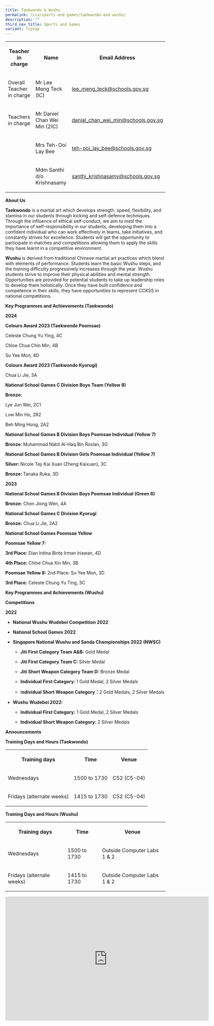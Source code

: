 ```yaml
---
title: Taekwondo & Wushu
permalink: /cca/sports-and-games/taekwondo-and-wushu/
description: ""
third_nav_title: Sports and Games
variant: tiptap
---
```

<table style="minWidth: 75px">
<colgroup>
<col>
<col>
<col>
</colgroup>
<tbody>
<tr>
<th rowspan="1" colspan="1">
<p>Teacher in charge</p>
</th>
<th rowspan="1" colspan="1">
<p>Name</p>
</th>
<th rowspan="1" colspan="1">
<p>Email Address</p>
</th>
</tr>
<tr>
<td rowspan="1" colspan="1">
<p>Overall Teacher in charge</p>
</td>
<td rowspan="1" colspan="1">
<p>Mr Lee Meng Teck (IC)</p>
</td>
<td rowspan="1" colspan="1">
<p><a href="mailto:lee_meng_teck@schools.gov.sg" rel="noopener noreferrer nofollow" target="_blank">lee_meng_teck@schools.gov.sg</a>
</p>
</td>
</tr>
<tr>
<td rowspan="1" colspan="1">
<p>Teachers in charge</p>
</td>
<td rowspan="1" colspan="1">
<p>Mr Daniel Chan Wei Min (2IC)</p>
</td>
<td rowspan="1" colspan="1">
<p><a href="mailto:danial_chan_wei_min@schools.gov.sg" rel="noopener nofollow" target="_blank">danial_chan_wei_min@schools.gov.sg</a>
</p>
</td>
</tr>
<tr>
<td rowspan="1" colspan="1">
<p></p>
</td>
<td rowspan="1" colspan="1">
<p>Mrs Teh-Ooi Lay Bee</p>
</td>
<td rowspan="1" colspan="1">
<p><a href="mailto:teh-ooi_lay_bee@schools.gov.sg" rel="noopener noreferrer nofollow" target="_blank">teh-ooi_lay_bee@schools.gov.sg</a>
</p>
</td>
</tr>
<tr>
<td rowspan="1" colspan="1">
<p></p>
</td>
<td rowspan="1" colspan="1">
<p>Mdm Santhi d/o Krishnasamy</p>
</td>
<td rowspan="1" colspan="1">
<p><a href="mailto:santhi_krishnasamy@schools.gov.sg" rel="noopener noreferrer nofollow" target="_blank">santhi_krishnasamy@schools.gov.sg</a>
</p>
</td>
</tr>
</tbody>
</table>
<p><strong>About Us</strong>
</p>
<p><strong>Taekwondo</strong> is a martial art which develops strength, speed,
flexibility, and stamina in our students through kicking and self-defence
techniques. Through the influence of ethical self-conduct, we aim to instil
the importance of self-responsibility in our students, developing them
into a confident individual who can work effectively in teams, take initiatives,
and constantly strives for excellence. Students will get the opportunity
to participate in matches and competitions allowing them to apply the skills
they have learnt in a competitive environment.</p>
<p><strong>Wushu</strong> is derived from traditional Chinese martial art
practices which blend with elements of performance. Students learn the
basic Wushu steps, and the training difficulty progressively increases
through the year. Wushu students strive to improve their physical abilities
and mental strength. Opportunities are provided for potential students
to take up leadership roles to develop them holistically. Once they have
built confidence and competence in their skills, they have opportunities
to represent CCKSS in national competitions.</p>
<p><strong>Key Programmes and Achievements (Taekwondo)</strong>
</p>
<p><strong>2024</strong>
</p>
<p><strong>Colours Award 2023 (Taekwondo Poomsae)</strong>
</p>
<p>Celeste Chung Yu Ying, 4C</p>
<p>Chloe Chua Chin Min, 4B</p>
<p>Su Yee Mon, 4D</p>
<p><strong>Colours Award 2023 (Taekwondo Kyorugi)</strong>
</p>
<p>Chua Li Jie, 3A</p>
<p><strong>National School Games C Division Boys Team (Yellow 8)</strong>
</p>
<p><strong>Bronze:</strong>
</p>
<p>Lye Jun Wei, 2C1</p>
<p>Low Min Ho, 2R2</p>
<p>Beh Ming Hong, 2A2</p>
<p><strong>National School Games B Division Boys Poomsae Individual (Yellow 7)</strong>
</p>
<p><strong>Bronze: </strong>Muhammad Nabil Al-Haq Bin Roslan, 3G</p>
<p><strong>National School Games B Division Girls Poomsae Individual (Yellow 7)</strong>
</p>
<p><strong>Silver: </strong>Nicole Tay Kai Xuan (Zheng Kaixuan), 3C</p>
<p><strong>Bronze: </strong>Tanaka Ruka, 3D</p>
<p><strong>2023</strong>
</p>
<p><strong>National School Games B Division Boys Poomsae Individual (Green 6)</strong>
</p>
<p><strong>Bronze:</strong> Chen Jiong Wen, 4A</p>
<p><strong>National School Games C Division Kyorugi</strong>
</p>
<p><strong>Bronze:</strong> Chua Li Jie, 2A2</p>
<p><strong>National School Games Poomsae Yellow</strong>
</p>
<p><strong>Poomsae Yellow 7:</strong>
</p>
<p><strong>3rd Place:</strong> Dian Irdina Binte Irman Iriawan, 4D</p>
<p><strong>4th Place:</strong> Chloe Chua Xin Min, 3B</p>
<p><strong>Poomsae Yellow 8:</strong> 2nd Place: Su Yee Mon, 3D</p>
<p><strong>3rd Place:</strong> Celeste Chung Yu Ting, 3C</p>
<p><strong>Key Programmes and Achievements (Wushu)</strong>
</p>
<p><strong>Competitions</strong>
</p>
<p><strong>2022</strong>
</p>
<ul data-tight="true" class="tight">
<li>
<p><strong>National Wushu Wudebei Competition 2022</strong>
</p>
</li>
<li>
<p><strong>National School Games 2022</strong>
</p>
</li>
<li>
<p><strong>Singapore National Wushu and Sanda Championships 2022 (NWSC)</strong>
</p>
<ul data-tight="true" class="tight">
<li>
<p><strong>Jiti First Category Team A&amp;B:</strong> Gold Medal</p>
</li>
<li>
<p><strong>Jiti First Category Team C: </strong>Silver Medal</p>
</li>
<li>
<p><strong>Jiti Short Weapon Category Team D:</strong> Bronze Medal</p>
</li>
<li>
<p><strong>Individual First Category: </strong>1 Gold Medal, 2 Silver Medals</p>
</li>
<li>
<p>I<strong>ndividual Short Weapon Category：</strong>2 Gold Medals, 2 Silver
Medals</p>
</li>
</ul>
</li>
<li>
<p><strong>Wushu Wudebei 2022:</strong>
</p>
<ul data-tight="true" class="tight">
<li>
<p><strong>Individual First Category:</strong> 1 Gold Medal, 2 Silver Medals</p>
</li>
<li>
<p><strong>Individual Short Weapon Category: </strong>2 Silver Medals</p>
</li>
</ul>
</li>
</ul>
<p><strong>Announcements</strong>
</p>
<p><strong>Training Days and Hours (Taekwondo)</strong>
</p>
<table style="minWidth: 75px">
<colgroup>
<col>
<col>
<col>
</colgroup>
<tbody>
<tr>
<th rowspan="1" colspan="1">
<p>Training days</p>
</th>
<th rowspan="1" colspan="1">
<p>Time</p>
</th>
<th rowspan="1" colspan="1">
<p>Venue</p>
</th>
</tr>
<tr>
<td rowspan="1" colspan="1">
<p>Wednesdays</p>
</td>
<td rowspan="1" colspan="1">
<p>1500 to 1730</p>
</td>
<td rowspan="1" colspan="1">
<p>C52 (C5-04)</p>
</td>
</tr>
<tr>
<td rowspan="1" colspan="1">
<p>Fridays (alternate weeks)</p>
</td>
<td rowspan="1" colspan="1">
<p>1415 to 1730</p>
</td>
<td rowspan="1" colspan="1">
<p>C52 (C5-04)</p>
</td>
</tr>
</tbody>
</table>
<p><strong>Training Days and Hours (Wushu)</strong>
</p>
<table style="minWidth: 75px">
<colgroup>
<col>
<col>
<col>
</colgroup>
<tbody>
<tr>
<th rowspan="1" colspan="1">
<p>Training days</p>
</th>
<th rowspan="1" colspan="1">
<p>Time</p>
</th>
<th rowspan="1" colspan="1">
<p>Venue</p>
</th>
</tr>
<tr>
<td rowspan="1" colspan="1">
<p>Wednesdays</p>
</td>
<td rowspan="1" colspan="1">
<p>1500 to 1730</p>
</td>
<td rowspan="1" colspan="1">
<p>Outside Computer Labs 1 &amp; 2</p>
</td>
</tr>
<tr>
<td rowspan="1" colspan="1">
<p>Fridays (alternate weeks)</p>
</td>
<td rowspan="1" colspan="1">
<p>1415 to 1730</p>
</td>
<td rowspan="1" colspan="1">
<p>Outside Computer Labs 1 &amp; 2</p>
</td>
</tr>
</tbody>
</table>
<div class="iframe-wrapper">
<iframe height="389" width="640" allowfullscreen="true" frameborder="0" src="https://docs.google.com/presentation/d/e/2PACX-1vRULT4xRo4wO7HErkFGbeFxQyYAiUYxSkvHCCSRJWJezHjTZ0TwnAKtWUDbNegcsw/embed?start=true&amp;loop=true&amp;delayms=3000"></iframe>
</div>
<p></p>